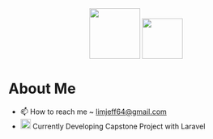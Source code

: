 <div id="header" align="center" >
  <img src="https://bestanimations.com/media/knights-rpg/1157056055knight-pixel-art.gif" style="width: 100px;"/>
  <img src="https://i.giphy.com/media/1wmdI5Nk5MjD0XIwdy/giphy.webp" style="width: 80px;"/>
</div>
 
 # **About Me**
- 📫 How to reach me ~ limjeff64@gmail.com
-  <img src="https://static-00.iconduck.com/assets.00/laravel-icon-1990x2048-xawylrh0.png" style="width: 20px;"/> Currently Developing Capstone Project with Laravel

<!---
JeffBeckLim/JeffBeckLim is a ✨ special ✨ repository because its `README.md` (this file) appears on your GitHub profile.
You can click the Preview link to take a look at your changes.
--->
